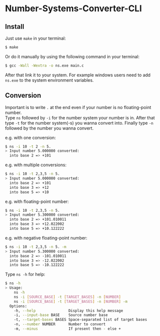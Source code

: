 # Number-Systems-Converter-CLI

## Install
Just use ``make`` in your terminal:
````bash
$ make
````

Or do it manually by using the following command in your terminal:
````bash
$ gcc -Wall -Wextra -o ns.exe main.c
````
After that link it to your system. For example windows users need to add ``ns.exe`` to the system environment variables.

## Conversion
Important is to write ``.`` at the end even if your number is no floating-point number. \
Type ``ns`` followed by ``-i`` for the number system your number is in. After that type ``-t`` for the number system(-s) you wanna convert into.
Finally type ``-n`` followed by the number you wanna convert.

e.g. with one conversion:
````bash
$ ns -i 10 -t 2 -n 5.
> Input number 5.000000 converted:
  into base 2 => +101
````

e.g. with multiple conversions:
````bash
$ ns -i 10 -t 2,3,5 -n 5.
> Input number 5.000000 converted:
  into base 2 => +101
  into base 3 => +12
  into base 5 => +10
````

e.g. with floating-point number:
````bash
$ ns -i 10 -t 2,3,5 -n 5.
> Input number 5.300000 converted:
  into base 2 => +101.010011
  into base 3 => +12.022002
  into base 5 => +10.122222
````

e.g. with negative floating-point number:
````bash
$ ns -i 10 -t 2,3,5 -n 5. -m
> Input number 5.300000 converted:
  into base 2 => -101.010011
  into base 3 => -12.022002
  into base 5 => -10.122222
````

Type ``ns -h`` for help:
````bash
$ ns -h
> Usage:
    ns -h
    ns -i [SOURCE_BASE] -t [TARGET_BASES] -n [NUMBER]
    ns -i [SOURCE_BASE] -t [TARGET_BASES] -n [NUMBER] -m
  Options:
    -h, --help               Display this help message
    -i, --input-base BASE    Source number base
    -t, --target-bases BASES Space-separated list of target bases
    -n, --number NUMBER      Number to convert
    -m, --minus              If present then - else +
````